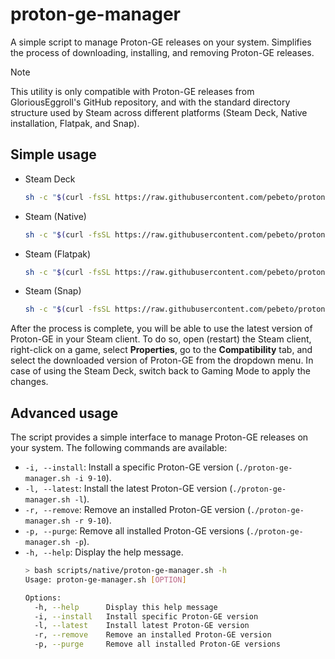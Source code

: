 # proton-ge-manager
A simple script to manage Proton-GE releases on your system. Simplifies the process of downloading, installing, and removing Proton-GE releases.

> [!NOTE]
> This utility is only compatible with Proton-GE releases from GloriousEggroll's GitHub
> repository, and with the standard directory structure used by Steam across different
> platforms (Steam Deck, Native installation, Flatpak, and Snap).

## Simple usage
- Steam Deck
    ```bash
    sh -c "$(curl -fsSL https://raw.githubusercontent.com/pebeto/proton-ge-manager/refs/heads/main/scripts/native/proton-ge-manager.sh) -l"
    ```

- Steam (Native)
    ```bash
    sh -c "$(curl -fsSL https://raw.githubusercontent.com/pebeto/proton-ge-manager/refs/heads/main/scripts/native/proton-ge-manager.sh) -l"
    ```

- Steam (Flatpak)
    ```bash
    sh -c "$(curl -fsSL https://raw.githubusercontent.com/pebeto/proton-ge-manager/refs/heads/main/scripts/flatpak/proton-ge-manager.sh) -l"
    ```

- Steam (Snap)
    ```bash
    sh -c "$(curl -fsSL https://raw.githubusercontent.com/pebeto/proton-ge-manager/refs/heads/main/scripts/snap/proton-ge-manager.sh) -l"
    ```

After the process is complete, you will be able to use the latest version of Proton-GE in your Steam client. To do so, open (restart) the Steam client, right-click on a game, select **Properties**, go to the **Compatibility** tab, and select the downloaded version of Proton-GE from the dropdown menu.
In case of using the Steam Deck, switch back to Gaming Mode to apply the changes.

## Advanced usage
The script provides a simple interface to manage Proton-GE releases on your system. The following commands are available:
- `-i, --install`: Install a specific Proton-GE version (`./proton-ge-manager.sh -i 9-10`).
- `-l, --latest`: Install the latest Proton-GE version (`./proton-ge-manager.sh -l`).
- `-r, --remove`: Remove an installed Proton-GE version (`./proton-ge-manager.sh -r 9-10`).
- `-p, --purge`: Remove all installed Proton-GE versions (`./proton-ge-manager.sh -p`).
- `-h, --help`: Display the help message.
    ```bash
    > bash scripts/native/proton-ge-manager.sh -h
    Usage: proton-ge-manager.sh [OPTION]
    
    Options:
      -h, --help      Display this help message
      -i, --install   Install specific Proton-GE version
      -l, --latest    Install latest Proton-GE version
      -r, --remove    Remove an installed Proton-GE version
      -p, --purge     Remove all installed Proton-GE versions
    ```
